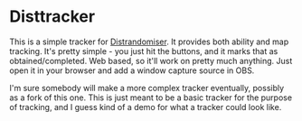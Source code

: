 # Disttracker
This is a simple tracker for
[Distrandomiser](https://github.com/TntMatthew/distrandomiser).
It provides both ability and map tracking. It's pretty simple -
you just hit the buttons, and it marks that as obtained/completed.
Web based, so it'll work on pretty much anything. Just open it
in your browser and add a window capture source in OBS.

I'm sure somebody will make a more complex tracker eventually,
possibly as a fork of this one. This is just meant to be a basic
tracker for the purpose of tracking, and I guess kind of a demo for
what a tracker could look like.
